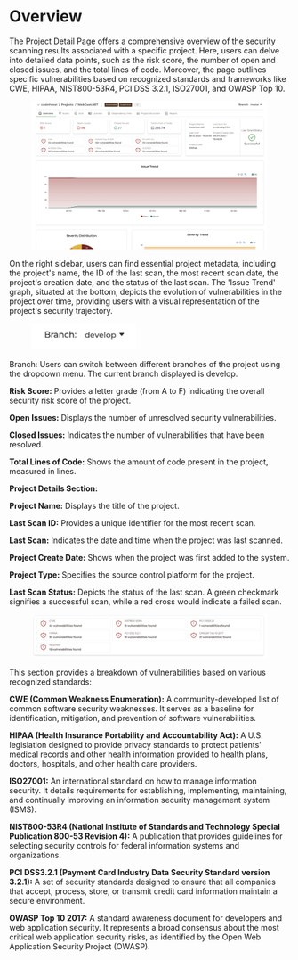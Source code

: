 # Overview

The Project Detail Page offers a comprehensive overview of the security scanning results associated with a specific project. Here, users can delve into detailed data points, such as the risk score, the number of open and closed issues, and the total lines of code. Moreover, the page outlines specific vulnerabilities based on recognized standards and frameworks like CWE, HIPAA, NIST800-53R4, PCI DSS 3.2.1, ISO27001, and OWASP Top 10.

<figure><img src="../../.gitbook/assets/image (6) (1) (1).png" alt=""><figcaption></figcaption></figure>

On the right sidebar, users can find essential project metadata, including the project's name, the ID of the last scan, the most recent scan date, the project's creation date, and the status of the last scan. The 'Issue Trend' graph, situated at the bottom, depicts the evolution of vulnerabilities in the project over time, providing users with a visual representation of the project's security trajectory.

<figure><img src="../../.gitbook/assets/image (7) (1) (1).png" alt="" width="188"><figcaption></figcaption></figure>

Branch: Users can switch between different branches of the project using the dropdown menu. The current branch displayed is develop.

**Risk Score:** Provides a letter grade (from A to F) indicating the overall security risk score of the project.

**Open Issues:** Displays the number of unresolved security vulnerabilities.

**Closed Issues:** Indicates the number of vulnerabilities that have been resolved.

**Total Lines of Code:** Shows the amount of code present in the project, measured in lines.

**Project Details Section:**

**Project Name:** Displays the title of the project.

**Last Scan ID:** Provides a unique identifier for the most recent scan.

**Last Scan:** Indicates the date and time when the project was last scanned.

**Project Create Date:** Shows when the project was first added to the system.

**Project Type:** Specifies the source control platform for the project.

**Last Scan Status:** Depicts the status of the last scan. A green checkmark signifies a successful scan, while a red cross would indicate a failed scan.

<figure><img src="../../.gitbook/assets/image (8) (1).png" alt=""><figcaption></figcaption></figure>

This section provides a breakdown of vulnerabilities based on various recognized standards:

**CWE (Common Weakness Enumeration):** A community-developed list of common software security weaknesses. It serves as a baseline for identification, mitigation, and prevention of software vulnerabilities.

**HIPAA (Health Insurance Portability and Accountability Act):** A U.S. legislation designed to provide privacy standards to protect patients' medical records and other health information provided to health plans, doctors, hospitals, and other health care providers.

**ISO27001:** An international standard on how to manage information security. It details requirements for establishing, implementing, maintaining, and continually improving an information security management system (ISMS).

**NIST800-53R4 (National Institute of Standards and Technology Special Publication 800-53 Revision 4):** A publication that provides guidelines for selecting security controls for federal information systems and organizations.

**PCI DSS3.2.1 (Payment Card Industry Data Security Standard version 3.2.1):** A set of security standards designed to ensure that all companies that accept, process, store, or transmit credit card information maintain a secure environment.

**OWASP Top 10 2017:** A standard awareness document for developers and web application security. It represents a broad consensus about the most critical web application security risks, as identified by the Open Web Application Security Project (OWASP).
